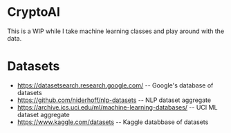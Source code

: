 # CryptoAI

This is a WIP while I take machine learning classes and play around with the data.

# Datasets

- https://datasetsearch.research.google.com/ -- Google's database of datasets
- https://github.com/niderhoff/nlp-datasets -- NLP dataset aggregate
- https://archive.ics.uci.edu/ml/machine-learning-databases/ -- UCI ML dataset aggregate
- https://www.kaggle.com/datasets -- Kaggle databbase of datasets